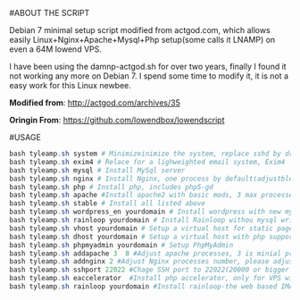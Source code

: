 #ABOUT THE SCRIPT

Debian 7 minimal setup script modified from actgod.com, which allows easily Linux+Nginx+Apache+Mysql+Php setup(some calls it LNAMP) on even a 64M lowend VPS.  

I have been using the damnp-actgod.sh for over two years, finally I found it not working any more on Debian 7. I spend some time to modify it, it is not a easy work for this Linux newbee.



**Modified from**: http://actgod.com/archives/35

**Oringin From**: https://github.com/lowendbox/lowendscript

#USAGE
```PowerShell
bash tyleamp.sh system # Minimizeinimize the system, replace sshd by dropbear
bash tyleamp.sh exim4 # Relace for a lighweighted email system, Exim4 
bash tyleamp.sh mysql # Install MySql server 
bash tyleamp.sh nginx # Install Nginx, one process by default(adjustble)
bash tyleamp.sh php # Install php, includes php5-gd
bash tyleamp.sh apache #Install apache2 with basic mods, 3 max processes by default(adjustble)
bash tyleamp.sh stable # Install all listed above
bash tyleamp.sh wordpress_en yourdomain # Install wordpress with new mysql database 
bash tyleamp.sh rainloop yourdomain # Install Rainloop withou mysql writing to the config(Test Function)
bash tyleamp.sh vhost yourdomain # Setup a virtual host for static pages
bash tyleamp.sh dhost yourdomain # Setup a virtual host with php supported
bash tyleamp.sh phpmyadmin yourdomain # Setup PhpMyAdmin 
bash tyleamp.sh addapache 3  8 #Adjust apache processes, 3 is minial processes number, 8 is max number 
bash tyleamp.sh addnginx 2 #Adjust Nginx processes number, please adjust according to your VPS CPU cores
bash tyleamp.sh sshport 22022 #Chage SSH port to 22022(20000 or bigger number recommended), reboot needed
bash tyleamp.sh eaccelerator  #Install php accelerator, only for VPS with 256M or more
bash tyleamp.sh rainloop yourdomain #Install rainloop-the web based IMAP client
```

